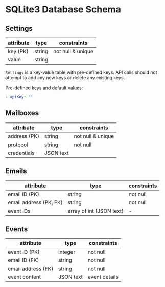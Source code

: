 # SQLite3 Database Schema

## Settings

| attribute | type   | constraints       |
| --------- | ------ | ----------------- |
| key (PK)  | string | not null & unique |
| value     | string |                   |

`Settings` is a key-value table with pre-defined keys. API calls should not attempt to add any new keys or delete any existing keys.

Pre-defined keys and default values:

```yaml
- apiKey: ""
```

## Mailboxes

| attribute    | type      | constraints       |
| ------------ | --------- | ----------------- |
| address (PK) | string    | not null & unique |
| protocol     | string    | not null          |
| credentials  | JSON text |                   |

## Emails

| attribute              | type                     | constraints |
| ---------------------- | ------------------------ | ----------- |
| email ID (PK)          | string                   | not null    |
| email address (PK, FK) | string                   | not null    |
| event IDs              | array of int (JSON text) | -           |

## Events

| attribute          | type      | constraints   |
| ------------------ | --------- | ------------- |
| event ID (PK)      | integer   | not null      |
| email ID (FK)      | string    | not null      |
| email address (FK) | string    | not null      |
| event content      | JSON text | event details |
